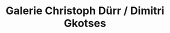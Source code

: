 ---
title: "Galerie Christoph Dürr / Dimitri Gkotses"
url: /muenchen/galerie-christoph-duerr-dimitri-gkotses/
shop: Kunst
---